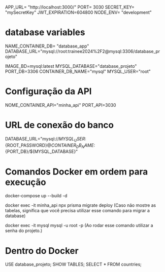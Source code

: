 APP_URL= "http://localhost:3000/"
PORT= 3030
SECRET_KEY= "mySecretKey"
JWT_EXPIRATION=604800
NODE_ENV= "development"

# database variables

NAME_CONTAINER_DB= "database_app"
DATABASE_URL="mysql://root:trainee2024%2F2@mysql:3306/database_projeto"


IMAGE_BD=mysql:latest
MYSQL_DATABASE="database_projeto"
PORT_DB=3306
CONTAINER_DB_NAME="mysql"
MYSQL_USER="root"

# Configuração da API
NOME_CONTAINER_API="minha_api"
PORT_API=3030

# URL de conexão do banco
DATABASE_URL="mysql://${MYSQL_USER}:${ROOT_PASSWORD}@${CONTAINER_DB_NAME}:${PORT_DB}/${MYSQL_DATABASE}"


# Comandos Docker em ordem para execução

docker-compose up --build -d

docker exec -it minha_api npx prisma migrate deploy (Caso não mostre as tabelas, significa que você precisa utilizar esse comando para migrar a database)

docker exec -it mysql mysql -u root -p (Ao rodar esse comando utilizar a senha do projeto.)

# Dentro do Docker

USE database_projeto;
SHOW TABLES;
SELECT * FROM countries;



